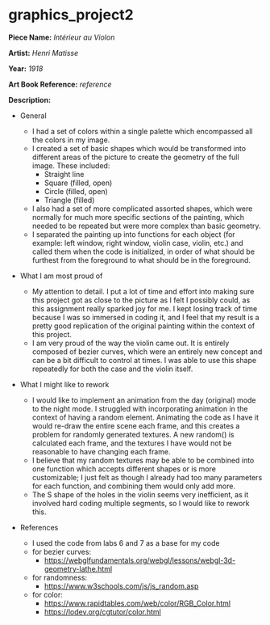 # graphics_project2

**Piece Name:** *Intérieur au Violon*

**Artist:** *Henri Matisse*

**Year:** *1918*

**Art Book Reference:** *reference*

**Description:**
* General
  * I had a set of colors within a single palette which encompassed all the colors in my image.
  * I created a set of basic shapes which would be transformed into different areas of the picture to create the geometry of the full image. These included:
    * Straight line
    * Square (filled, open)
    * Circle (filled, open)
    * Triangle (filled)
  * I also had a set of more complicated assorted shapes, which were normally for much more specific sections of the painting, which needed to be repeated but were more complex than basic geometry.
  * I separated the painting up into functions for each object (for example: left window, right window, violin case, violin, etc.) and called them when the code is initialized, in order of what should be furthest from the foreground to what should be in the foreground.

* What I am most proud of
  * My attention to detail. I put a lot of time and effort into making sure this project got as close to the picture as I felt I possibly could, as this assignment really sparked joy for me. I kept losing track of time because I was so immersed in coding it, and I feel that my result is a pretty good replication of the original painting within the context of this project.
  * I am very proud of the way the violin came out. It is entirely composed of bezier curves, which were an entirely new concept and can be a bit difficult to control at times. I was able to use this shape repeatedly for both the case and the violin itself.

* What I might like to rework
  * I would like to implement an animation from the day (original) mode to the night mode. I struggled with incorporating      animation in the context of having a random element. Animating the code as I have it would re-draw the entire scene each frame, and this creates a problem for randomly generated textures. A new random() is calculated each frame, and the textures I have would not be reasonable to have changing each frame.
  * I believe that my random textures may be able to be combined into one function which accepts different shapes or is more customizable; I just felt as though I already had too many parameters for each function, and combining them would only add more.
  * The S shape of the holes in the violin seems very inefficient, as it involved hard coding multiple segments, so I would like to rework this.

* References
  * I used the code from labs 6 and 7 as a base for my code
  * for bezier curves: 
    * https://webglfundamentals.org/webgl/lessons/webgl-3d-geometry-lathe.html
  * for randomness:
    * https://www.w3schools.com/js/js_random.asp
  * for color: 
    * https://www.rapidtables.com/web/color/RGB_Color.html
    * https://lodev.org/cgtutor/color.html
